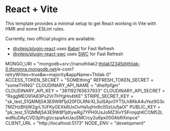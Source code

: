 # React + Vite

This template provides a minimal setup to get React working in Vite with HMR and some ESLint rules.

Currently, two official plugins are available:

- [@vitejs/plugin-react](https://github.com/vitejs/vite-plugin-react/blob/main/packages/plugin-react/README.md) uses [Babel](https://babeljs.io/) for Fast Refresh
- [@vitejs/plugin-react-swc](https://github.com/vitejs/vite-plugin-react-swc) uses [SWC](https://swc.rs/) for Fast Refresh



MONGO_URI = "mongodb+srv://nanuthilak2:thilak12345@thilak-0.tfpmmra.mongodb.net/e-com?retryWrites=true&w=majority&appName=Thilak-0"
ACCESS_TOKEN_SECRET = "SOMEthing"
REFRESH_TOKEN_SECRET = "someTHING" 
CLOUDINARY_API_NAME = "dhelfpfgm"
CLOUDINARY_API_KEY = "381192765637933"
CLOUDINARY_API_SECRET = "RsggMEO91A83Ps2Vr7HYgHn4tKE"
STRIPE_SECRET_KEY = "sk_test_51QMMj5A3E9W8f1jd20FDLRNrXL3uISAjvOYT5Lh8KkA4uYez9G3c7MZHzBHjW2grL1UFKyGEXk8UxOvHa1ujHx9c00zUufjaOl"
PUBLIC_KEY = "pk_test_51QMMj5A3E9W8f1jdtywRg7YPH0UsJoMZ3IvYSFrmjqhKCOM52LwdNuDAyCVD3pYcgIzcspaAxUauSMCrcy2u6px000AbRXmpce"
CLIENT_URL = "http://localhost:5173"
NODE_ENV = "development"



<!-- create .env using this names and values or rename this file readme.md to .env -->
